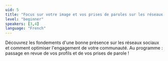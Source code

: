 ```yaml
---
uid: 5
title: "Focus sur votre image et vos prises de paroles sur les réseaux sociaux"
level: "beginner"
speakers: [3,4]
language: "French"
---
```


Découvrez les fondements d'une bonne présence sur les réseaux sociaux et comment optimiser l'engagement de votre communauté. Au programme : passage en revue de vos profils et de vos prises de parole !